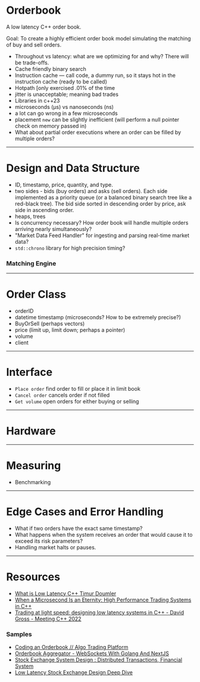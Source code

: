 # Orderbook

A low latency C++ order book.

Goal: To create a highly efficient order book model simulating the matching of buy and sell orders. 
- Throughout vs latency: what are we optimizing for and why? There will be trade-offs.
- Cache friendly binary search
- Instruction cache — call code, a dummy run, so it stays hot in the instruction cache (ready to be called)
- Hotpath [only exercised .01% of the time
- jitter is unacceptable; meaning bad trades
- Libraries in c++23
- microseconds (µs) vs nanoseconds (ns)
- a lot can go wrong in a few microseconds
- placement `new` can be slightly inefficient (will perform a null pointer check on memory passed in)
- What about partial order executions where an order can be filled by multiple orders?

-----
# Design and Data Structure 
- ID, timestamp, price, quantity, and type.
- two sides - bids (buy orders) and asks (sell orders). Each side implemented as a priority queue (or a balanced binary search tree like a red-black tree). The bid side sorted in descending order by price, ask side in ascending order.
- heaps, trees
- Is concurrency necessary? How order book will handle multiple orders arriving nearly simultaneously?
-  "Market Data Feed Handler" for ingesting and parsing real-time market data?
-  `std::chrono` library for high precision timing?

### Matching Engine

-----
# Order Class
- orderID
- datetime timestamp (microseconds? How to be extremely precise?)
- BuyOrSell (perhaps vectors)
- price (limit up, limit down; perhaps a pointer)
- volume
- client

-----
# Interface
- `Place order` find order to fill or place it in limit book
- `Cancel order` cancels order if not filled
- `Get volume` open orders for either buying or selling

-----
# Hardware

-----
# Measuring
- Benchmarking

-----
#  Edge Cases and Error Handling
- What if two orders have the exact same timestamp?
- What happens when the system receives an order that would cause it to exceed its risk parameters?
- Handling market halts or pauses.

-----
# Resources  

- [What is Low Latency C++ Timur Doumler](https://www.youtube.com/watch?v=jjDolw1PIsM)
- [When a Microsecond Is an Eternity: High Performance Trading Systems in C++](https://www.youtube.com/watch?v=NH1Tta7purM&t=1562s)
- [Trading at light speed: designing low latency systems in C++ - David Gross - Meeting C++ 2022](https://www.youtube.com/watch?v=8uAW5FQtcvE&t=377s) 

### Samples
- [Coding an Orderbook // Algo Trading Platform](https://www.youtube.com/watch?v=NSlnLhPONDc)
- [Orderbook Aggregator - WebSockets With Golang And NextJS](https://www.youtube.com/watch?v=RNCNa5lPSf4&list=PL8nBmR5eGh34AynaXik3rgiW3qK6FKXVq)
- [Stock Exchange System Design : Distributed Transactions, Financial System]( https://youtu.be/XuKs2kWH0mQ?si=spgq46EXJj2T8wPP)
- [Low Latency Stock Exchange Design Deep Dive](https://www.youtube.com/watch?v=erusCJu6CQY)    
